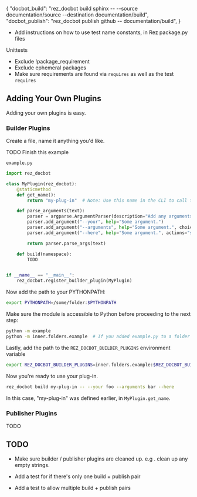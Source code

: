 {
	"docbot_build": "rez_docbot build sphinx -- --source documentation/source --destination documentation/build",
	"docbot_publish": "rez_docbot publish github -- documentation/build",
}


- Add instructions on how to use test name constants, in Rez package.py files


Unittests
 - Exclude !package_requirement
 - Exclude ephemeral packages
 - Make sure requirements are found via `requires` as well as the test `requires`


## Adding Your Own Plugins
Adding your own plugins is easy.


### Builder Plugins
Create a file, name it anything you'd like.

TODO Finish this example

`example.py`
```python
import rez_docbot

class MyPlugin(rez_docbot):
	@staticmethod
	def get_name():
		return "my-plug-in"  # Note: Use this name in the CLI to call this plug-in

	def parse_arguments(text):
		parser = argparse.ArgumentParser(description="Add any arguments you'd like, here")
		parser.add_argument("--your", help="Some argument.")
		parser.add_argument("--arguments", help="Some argument.", choices=("bar", "another"))
		parser.add_argument("--here", help="Some argument.", actions="store_true")

		return parser.parse_args(text)

	def build(namespace):
		TODO


if __name__ == "__main__":
	rez_docbot.register_builder_plugin(MyPlugin)
```

Now add the path to your PYTHONPATH:

```bash
export PYTHONPATH=/some/folder:$PYTHONPATH
```

Make sure the module is accessible to Python before proceeding to the next step:


```bash
python -m example
python -m inner.folders.example  # If you added example.py to a folder like /some/folder/inner/folders/example.py
```

Lastly, add the path to the `REZ_DOCBOT_BUILDER_PLUGINS` environment variable

```bash
export REZ_DOCBOT_BUILDER_PLUGINS=inner.folders.example:$REZ_DOCBOT_BUILDER_PLUGINS
```

Now you're ready to use your plug-in.

```bash
rez_docbot build my-plug-in -- --your foo --arguments bar --here
```

In this case, "my-plug-in" was defined earlier, in `MyPlugin.get_name`.


### Publisher Plugins
TODO



## TODO
- Make sure builder / publisher plugins are cleaned up. e.g .
  clean up any empty strings.

 - Add a test for if there's only one build + publish pair
 - Add a test to allow multiple build + publish pairs

